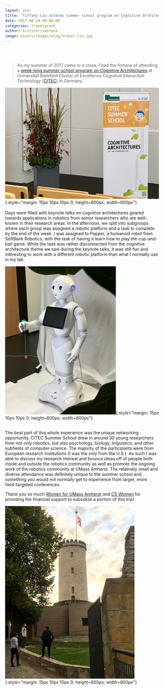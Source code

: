 ```yaml
---
layout: post
title: "Tiffany Liu attends summer school program on Cognitive Architectures at CITEC, Germany"
date: 2017-09-29 00:00:00
categories: travelgrant
author: kritishrivastava
image: assets/images/blog/travel-liu.jpg
---
```

<br/><br/>
>As my summer of 2017 came to a close, I had the fortune of attending a [week-long summer school program on Cognitive Architectures](https://cit-ec.de/en/graduate-school/summerschool) at Universität Bielefeld Cluster of Excellence Cognitive Interaction Technology ([CITEC](https://www.cit-ec.de/en)) in Germany.

![Liu-Cognitive Architecture Banner](/assets/images/blog/travel-liu-1.jpg){:style="margin: 15px 10px 10px 0; height=600px; width=600px"}<br/><br/>
Days were filled with keynote talks on cognitive architectures geared towards applications in robotics from senior researchers who are well-known in their research areas. In the afternoon, we split into subgroups where each group was assigned a robotic platform and a task to complete by the end of the week. I was assigned to Pepper, a humanoid robot from SoftBank Robotics, with the task of having it learn how to play the cup-and-ball game. While the task was rather disconnected from the cognitive architecture theme we saw during the keynote talks, it was still fun and interesting to work with a different robotic platform than what I normally use in my lab.

![Liu - Pepper robot](/assets/images/blog/travel-liu-2.jpg){:style="margin: 15px 10px 10px 0; height=600px; width=600px"}<br/><br/>

The best part of this whole experience was the unique networking opportunity. CITEC Summer School drew in around 30 young researchers from not only robotics, but also psychology, biology, linguistics, and other subfields of computer science. The majority of the participants were from European research institutions (I was the only from the U.S.). As such I was able to discuss my research interest and bounce ideas off of people both inside and outside the robotics community as well as promote the ongoing work of the robotics community at UMass Amherst. The relatively small and diverse attendance was definitely unique to the summer school and something you would not normally get to experience from larger, more field-targeted conferences.

Thank you so much [Women for UMass Amherst](http://www.umass.edu/wfum/) and [CS Women](http://cswomenumass.github.io/index.html) for providing the financial support to subsidize a portion of this trip!

![Liu's experience](/assets/images/blog/travel-liu-3.jpg){:style="margin: 15px 10px 10px 0; height=600px; width=600px"}







